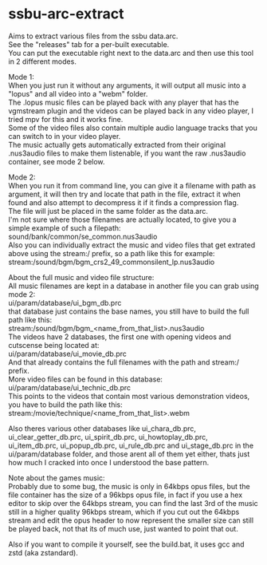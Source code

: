 # ssbu-arc-extract  
Aims to extract various files from the ssbu data.arc.  
See the "releases" tab for a per-built executable.  
You can put the executable right next to the data.arc and then use this tool in 2 different modes.    

Mode 1:  
When you just run it without any arguments, it will output all music into a "lopus" and all video into a "webm" folder.  
The .lopus music files can be played back with any player that has the vgmstream plugin and the videos can be played back in any video player, I tried mpv for this and it works fine.  
Some of the video files also contain multiple audio language tracks that you can switch to in your video player.    
The music actually gets automatically extracted from their original .nus3audio files to make them listenable, if you want the raw .nus3audio container, see mode 2 below.    

Mode 2:  
When you run it from command line, you can give it a filename with path as argument, it will then try and locate that path in the file, extract it when found and also attempt to decompress it if it finds a compression flag.  
The file will just be placed in the same folder as the data.arc.  
I'm not sure where those filenames are actually located, to give you a simple example of such a filepath:  
sound/bank/common/se_common.nus3audio  
Also you can individually extract the music and video files that get extrated above using the stream:/ prefix, so a path like this for example:  
stream:/sound/bgm/bgm_crs2_49_commonsilent_lp.nus3audio    

About the full music and video file structure:  
All music filenames are kept in a database in another file you can grab using mode 2:  
ui/param/database/ui_bgm_db.prc  
that database just contains the base names, you still have to build the full path like this:  
stream:/sound/bgm/bgm_<name_from_that_list>.nus3audio  
The videos have 2 databases, the first one with opening videos and cutscense being located at:  
ui/param/database/ui_movie_db.prc  
And that already contains the full filenames with the path and stream:/ prefix.  
More video files can be found in this database:  
ui/param/database/ui_technic_db.prc  
This points to the videos that contain most various demonstration videos, you have to build the path like this:  
stream:/movie/technique/<name_from_that_list>.webm    

Also theres various other databases like ui_chara_db.prc, ui_clear_getter_db.prc, ui_spirit_db.prc, ui_howtoplay_db.prc, ui_item_db.prc, ui_popup_db.prc, ui_rule_db.prc and ui_stage_db.prc in the ui/param/database folder, and those arent all of them yet either, thats just how much I cracked into once I understood the base pattern.    

Note about the games music:  
Probably due to some bug, the music is only in 64kbps opus files, but the file container has the size of a 96kbps opus file, in fact if you use a hex editor to skip over the 64kbps stream, you can find the last 3rd of the music still in a higher quality 96kbps stream, which if you cut out the 64kbps stream and edit the opus header to now represent the smaller size can still be played back, not that its of much use, just wanted to point that out.  

Also if you want to compile it yourself, see the build.bat, it uses gcc and zstd (aka zstandard).  

